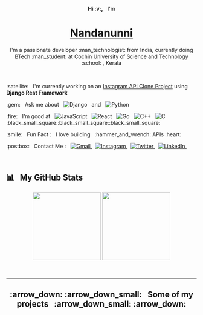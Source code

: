 <p align="center"><b>Hi :v:,</b> &nbsp; I'm</p>
<h1 align="center"><a href="https://nandan-unni.github.io/" target="_blank">Nandanunni</a></h1>
<p align="center">
    I'm a passionate developer :man_technologist: from India, 
    currently doing BTech :man_student: at Cochin University of Science and Technology :school: , Kerala
</p><br />

<p> :satellite: &nbsp; I'm currently working on an 
    <a href="https://github.com/nandan-unni/instagram-api-clone">Instagram API Clone Project</a> 
    using <b>Django Rest Framework</b>
</p>

<p> :gem: &nbsp; Ask me about &nbsp; 
    <img src="https://img.shields.io/badge/.-Django-darkgreen?logo=django&style=flat" alt="Django" /> &nbsp; and &nbsp; 
    <img src="https://img.shields.io/badge/.-Python-blue?logo=python&style=flat" alt="Python" />
</p>

<p> :fire: &nbsp; I'm good at &nbsp; 
    <img src="https://img.shields.io/badge/.-JavaScript-yellow?logo=javascript&style=flat" alt="JavaScript" /> &nbsp; 
    <img src="https://img.shields.io/badge/.-React-skyblue?logo=react&style=flat" alt="React" /> &nbsp; 
    <img src="https://img.shields.io/badge/.-Go-blue?logo=go&style=flat" alt="Go" /> &nbsp; 
    <img src="https://img.shields.io/badge/.-C%2B%2B-mediumvioletred?logo=c%2B%2B&style=flat" alt="C++" /> &nbsp; 
    <img src="https://img.shields.io/badge/.-C-darkblue?logo=c&style=flat" alt="C" /> :black_small_square::black_small_square::black_small_square:
</p>

<p> :smile: &nbsp; Fun Fact : &nbsp; I love building &nbsp; :hammer_and_wrench: APIs :heart:</p>

<p> :postbox: &nbsp; Contact Me : &nbsp; 
    <a href ="mailto:asnqln@gmail.com"><img alt="Gmail" src="https://img.shields.io/badge/.-asnqln@gmail.com-red?logo=gmail&style=flat" />
    </a> &nbsp; 
    <a href ="https://www.instagram.com/u.n.n.i._"><img alt="Instagram" src="https://img.shields.io/badge/.-@u.n.n.i.__-darkmagenta?logo=instagram&style=flat" />
    </a> &nbsp; 
    <a href ="https://twitter.com/nandanunni"><img alt="Twitter" src="https://img.shields.io/badge/.-@nandanunni-dodgerblue?logo=twitter&style=flat" />
    </a> &nbsp; 
    <a href ="http://www.linkedin.com/in/nandanunni-a-s-258b10193"><img alt="LinkedIn" src="https://img.shields.io/badge/.-nandanunni--a--s--258b10193-blue?logo=linkedin&style=flat" />
    </a> &nbsp; 
</p><br />

## :bar_chart: &nbsp; My GitHub Stats
<p align="center">
  <img height="180em" src="https://github-readme-stats.vercel.app/api?username=nandan-unni&show_icons=true&theme=algolia&hide_border=true" />
  <img height="180em" src="https://github-readme-stats.vercel.app/api/top-langs/?username=nandan-unni&theme=algolia&layout=compact" />
</p><br /><hr />

<h2 align="center"> :arrow_down: :arrow_down_small: &nbsp; Some of my projects &nbsp; :arrow_down_small: :arrow_down: </h2>